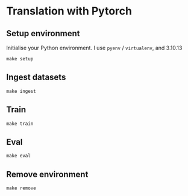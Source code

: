 # Translation with Pytorch

## Setup environment
Initialise your Python environment. I use `pyenv` / `virtualenv`, and 3.10.13
```
make setup
```

## Ingest datasets
```
make ingest
```

## Train
```
make train
```

## Eval
```
make eval
```

## Remove environment
```
make remove
```

